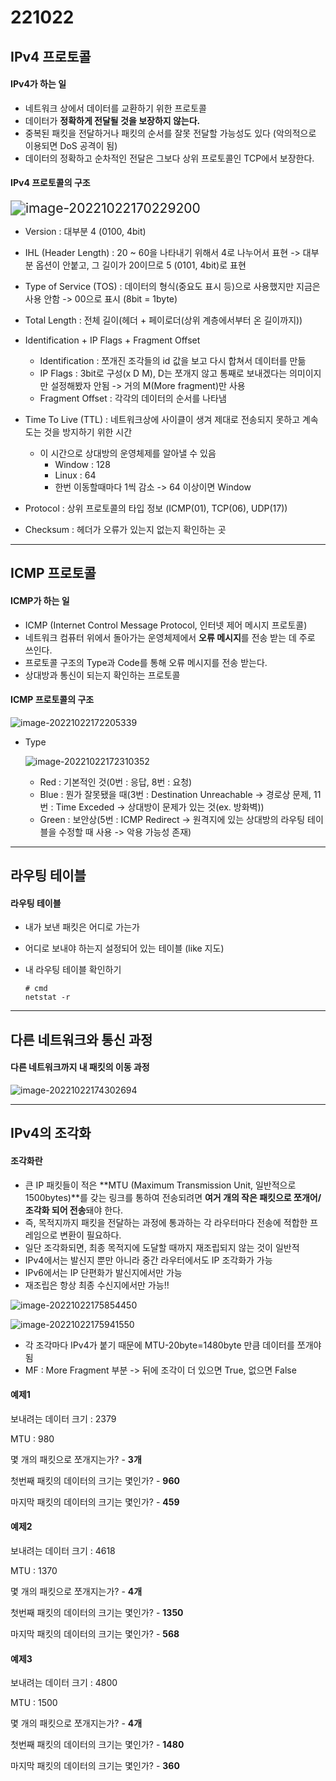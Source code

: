 # 221022



## IPv4 프로토콜

#### IPv4가 하는 일

- 네트워크 상에서 데이터를 교환하기 위한 프로토콜
- 데이터가 **정확하게 전달될 것을 보장하지 않는다.**
- 중복된 패킷을 전달하거나 패킷의 순서를 잘못 전달할 가능성도 있다 (악의적으로 이용되면 DoS 공격이 됨)
- 데이터의 정확하고 순차적인 전달은 그보다 상위 프로토콜인 TCP에서 보장한다.



#### IPv4 프로토콜의 구조

<img src="images/3_1.PNG" alt="image-20221022170229200" style="zoom:150%;" />

- Version : 대부분 4 (0100, 4bit)
- IHL (Header Length) : 20 ~ 60을 나타내기 위해서 4로 나누어서 표현 -> 대부분 옵션이 안붙고, 그 길이가 20이므로 5 (0101, 4bit)로 표현
- Type of Service (TOS) : 데이터의 형식(중요도 표시 등)으로 사용했지만 지금은 사용 안함 -> 00으로 표시 (8bit = 1byte)
- Total Length : 전체 길이(헤더 + 페이로더(상위 계층에서부터 온 길이까지))
- Identification + IP Flags + Fragment Offset
  - Identification : 쪼개진 조각들의 id 값을 보고 다시 합쳐서 데이터를 만듦
  - IP Flags : 3bit로 구성(x D M), D는 쪼개지 않고 통째로 보내겠다는 의미이지만 설정해봤자 안됨 -> 거의 M(More fragment)만 사용
  - Fragment Offset : 각각의 데이터의 순서를 나타냄

- Time To Live (TTL) : 네트워크상에 사이클이 생겨 제대로 전송되지 못하고 계속 도는 것을 방지하기 위한 시간
  - 이 시간으로 상대방의 운영체제를 알아낼 수 있음
    - Window : 128
    - Linux : 64
    - 한번 이동할때마다 1씩 감소 -> 64 이상이면 Window
- Protocol : 상위 프로토콜의 타입 정보 (ICMP(01), TCP(06), UDP(17))
- Checksum : 헤더가 오류가 있는지 없는지 확인하는 곳

---



## ICMP 프로토콜

#### ICMP가 하는 일

- ICMP (Internet Control Message Protocol, 인터넷 제어 메시지 프로토콜)
- 네트워크 컴퓨터 위에서 돌아가는 운영체제에서 **오류 메시지**를 전송 받는 데 주로 쓰인다.
- 프로토콜 구조의 Type과 Code를 통해 오류 메시지를 전송 받는다.
- 상대방과 통신이 되는지 확인하는 프로토콜



#### ICMP 프로토콜의 구조

![image-20221022172205339](images/3_2.PNG)

- Type

  ![image-20221022172310352](images/3_3.PNG)

  - Red : 기본적인 것(0번 : 응답, 8번 : 요청)
  - Blue : 뭔가 잘못됐을 때(3번 : Destination Unreachable -> 경로상 문제, 11번 : Time Exceded -> 상대방이 문제가 있는 것(ex. 방화벽))
  - Green : 보안상(5번 : ICMP Redirect -> 원격지에 있는 상대방의 라우팅 테이블을 수정할 때 사용 -> 악용 가능성 존재)

---



## 라우팅 테이블

#### 라우팅 테이블

- 내가 보낸 패킷은 어디로 가는가

- 어디로 보내야 하는지 설정되어 있는 테이블 (like 지도)

- 내 라우팅 테이블 확인하기

  ```
  # cmd
  netstat -r
  ```

---



## 다른 네트워크와 통신 과정

#### 다른 네트워크까지 내 패킷의 이동 과정

![image-20221022174302694](images/3_4.PNG)

---



## IPv4의 조각화

#### 조각화란

- 큰 IP 패킷들이 적은 **MTU (Maximum Transmission Unit, 일반적으로 1500bytes)**를 갖는 링크를 통하여 전송되려면 **여거 개의 작은 패킷으로 쪼개어/조각화 되어 전송**돼야 한다.
- 즉, 목적지까지 패킷을 전달하는 과정에 통과하는 각 라우터마다 전송에 적합한 프레임으로 변환이 필요하다.
- 일단 조각화되면, 최종 목적지에 도달할 때까지 재조립되지 않는 것이 일반적
- IPv4에서는 발신지 뿐만 아니라 중간 라우터에서도 IP 조각화가 가능
- IPv6에서는 IP 단편화가 발신지에서만 가능
- 재조립은 항상 최종 수신지에서만 가능!!

![image-20221022175854450](images/3_5.PNG)



![image-20221022175941550](images/3_6.PNG)

- 각 조각마다 IPv4가 붙기 때문에 MTU-20byte=1480byte 만큼 데이터를 쪼개야됨
- MF : More Fragment 부분 -> 뒤에 조각이 더 있으면 True, 없으면 False



#### 예제1

보내려는 데이터 크기 : 2379

MTU : 980

몇 개의 패킷으로 쪼개지는가? - **3개**

첫번째 패킷의 데이터의 크기는 몇인가? - **960**

마지막 패킷의 데이터의 크기는 몇인가? - **459**



#### 예제2

보내려는 데이터 크기 : 4618

MTU : 1370

몇 개의 패킷으로 쪼개지는가? - **4개**

첫번째 패킷의 데이터의 크기는 몇인가? - **1350**

마지막 패킷의 데이터의 크기는 몇인가? - **568**



#### 예제3

보내려는 데이터 크기 : 4800

MTU : 1500

몇 개의 패킷으로 쪼개지는가? - **4개**

첫번째 패킷의 데이터의 크기는 몇인가? - **1480**

마지막 패킷의 데이터의 크기는 몇인가? - **360**

